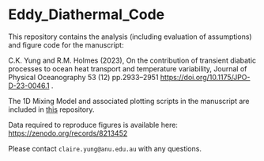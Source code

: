 # Eddy_Diathermal_Code

This repository contains the analysis (including evaluation of assumptions) and figure code for the manuscript:

C.K. Yung and R.M. Holmes (2023), On the contribution of transient diabatic processes to ocean heat transport and temperature variability, Journal of Physical Oceanography 53 (12) pp.2933–2951 https://doi.org/10.1175/JPO-D-23-0046.1 .

The 1D Mixing Model and associated plotting scripts in the manuscript are included in [this](https://github.com/claireyung/Diff1D/tree/Claire_2022) repository.

Data required to reproduce figures is available here: https://zenodo.org/records/8213452

Please contact `claire.yung@anu.edu.au` with any questions.
